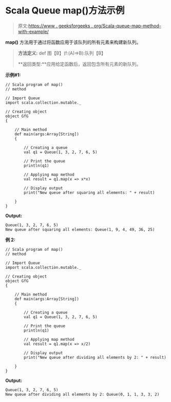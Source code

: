 # Scala Queue map()方法示例

> 原文:[https://www . geeksforgeeks . org/Scala-queue-map-method-with-example/](https://www.geeksforgeeks.org/scala-queue-map-method-with-example/)

**map()** 方法用于通过将函数应用于该队列的所有元素来构建新队列。

> **方法定义:** def 图【B】(f:(A)=>B):队列【B】
> 
> **返回类型:**应用给定函数后，返回包含所有元素的新队列。

**示例#1:**

```
// Scala program of map() 
// method 

// Import Queue  
import scala.collection.mutable._

// Creating object 
object GfG 
{ 

    // Main method 
    def main(args:Array[String]) 
    { 

        // Creating a queue 
        val q1 = Queue(1, 3, 2, 7, 6, 5) 

        // Print the queue
        println(q1)

        // Applying map method 
        val result = q1.map(x => x*x)

        // Display output
        print("New queue after squaring all elements: " + result)

    } 
} 
```

**Output:**

```
Queue(1, 3, 2, 7, 6, 5)
New queue after squaring all elements: Queue(1, 9, 4, 49, 36, 25)

```

**例 2:**

```
// Scala program of map() 
// method 

// Import Queue  
import scala.collection.mutable._

// Creating object 
object GfG 
{ 

    // Main method 
    def main(args:Array[String]) 
    { 

        // Creating a queue 
        val q1 = Queue(1, 3, 2, 7, 6, 5) 

        // Print the queue
        println(q1)

        // Applying map method 
        val result = q1.map(x => x/2)

        // Display output
        print("New queue after dividing all elements by 2: " + result)

    } 
} 
```

**Output:**

```
Queue(1, 3, 2, 7, 6, 5)
New queue after dividing all elements by 2: Queue(0, 1, 1, 3, 3, 2)

```